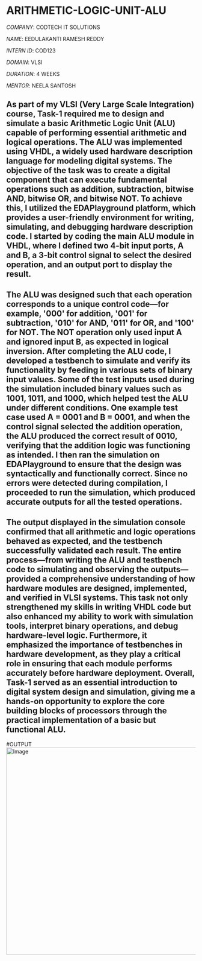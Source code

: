 # ARITHMETIC-LOGIC-UNIT-ALU
*COMPANY*: CODTECH IT SOLUTIONS

*NAME*: EEDULAKANTI RAMESH REDDY

*INTERN ID*: COD123

*DOMAIN*: VLSI 

*DURATION*: 4 WEEKS

*MENTOR*: NEELA SANTOSH

## As part of my VLSI (Very Large Scale Integration) course, Task-1 required me to design and simulate a basic Arithmetic Logic Unit (ALU) capable of performing essential arithmetic and logical operations. The ALU was implemented using VHDL, a widely used hardware description language for modeling digital systems. The objective of the task was to create a digital component that can execute fundamental operations such as addition, subtraction, bitwise AND, bitwise OR, and bitwise NOT. To achieve this, I utilized the EDAPlayground platform, which provides a user-friendly environment for writing, simulating, and debugging hardware description code. I started by coding the main ALU module in VHDL, where I defined two 4-bit input ports, A and B, a 3-bit control signal to select the desired operation, and an output port to display the result. 

## The ALU was designed such that each operation corresponds to a unique control code—for example, '000' for addition, '001' for subtraction, '010' for AND, '011' for OR, and '100' for NOT. The NOT operation only used input A and ignored input B, as expected in logical inversion. After completing the ALU code, I developed a testbench to simulate and verify its functionality by feeding in various sets of binary input values. Some of the test inputs used during the simulation included binary values such as 1001, 1011, and 1000, which helped test the ALU under different conditions. One example test case used A = 0001 and B = 0001, and when the control signal selected the addition operation, the ALU produced the correct result of 0010, verifying that the addition logic was functioning as intended. I then ran the simulation on EDAPlayground to ensure that the design was syntactically and functionally correct. Since no errors were detected during compilation, I proceeded to run the simulation, which produced accurate outputs for all the tested operations.

## The output displayed in the simulation console confirmed that all arithmetic and logic operations behaved as expected, and the testbench successfully validated each result. The entire process—from writing the ALU and testbench code to simulating and observing the outputs—provided a comprehensive understanding of how hardware modules are designed, implemented, and verified in VLSI systems. This task not only strengthened my skills in writing VHDL code but also enhanced my ability to work with simulation tools, interpret binary operations, and debug hardware-level logic. Furthermore, it emphasized the importance of testbenches in hardware development, as they play a critical role in ensuring that each module performs accurately before hardware deployment. Overall, Task-1 served as an essential introduction to digital system design and simulation, giving me a hands-on opportunity to explore the core building blocks of processors through the practical implementation of a basic but functional ALU.


#OUTPUT
<img width="550" alt="Image" src="https://github.com/user-attachments/assets/75499bbb-4b00-4baf-a04f-206e67896395" />

